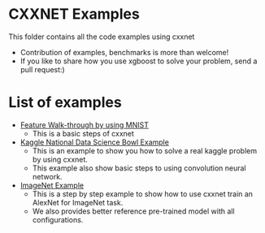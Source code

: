 CXXNET Examples
====
This folder contains all the code examples using cxxnet
* Contribution of examples, benchmarks is more than welcome!
* If you like to share how you use xgboost to solve your problem, send a pull request:)

List of examples
====
* [Feature Walk-through by using MNIST](MNIST)
  - This is a basic steps of cxxnet
* [Kaggle National Data Science Bowl Example](kaggle_bowl)
  - This is an example to show you how to solve a real kaggle problem by using cxxnet.
  - This example also show basic steps to using convolution neural network.
* [ImageNet Example](ImageNet)
  - This is a step by step example to show how to use cxxnet train an AlexNet for ImageNet task.
  - We also provides better reference pre-trained model with all configurations.
